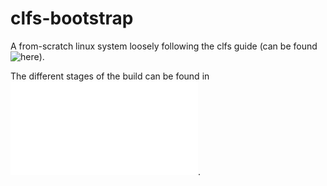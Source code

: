 # clfs-bootstrap

A from-scratch linux system loosely following the clfs guide (can be found 
![here](https://trac.clfs.org)).

The different stages of the build can be found in ![STAGES.md](STAGES.md).

